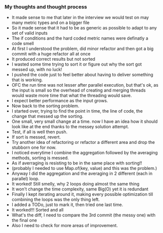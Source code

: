 ### My thoughts and thought process

- It made sense to me that later in the interview we would test on may many metric types and on a bigger file
- So it made sense that it had to be as generic as possible to adapt to any set of valid inputs
- The if conditions and the hard coded metric names were definatly a code smell
- At first I understood the problem, did minor refactor and then got a big commit with a huge refactor all at once
- It produced correct results but not sorted
- I wasted some time trying to sort it or figure out why the sort got messed up, with no luck!
- I pushed the code just to feel better about having to deliver something that is working.
- OFC the run time was not lesser after parallel execution, but that's ok, as the input is small so the overhead of creating and merging threads would waste more time that what the threading would save. 
- I expect better performance as the input grows.
- Now back to the sorting problem.
-  I started over, trying to find the point in time, the line of code, the change that messed up the sorting.
- One small, very small change at a time. now I have an idea how it should look like at the end thanks to the messey solution attempt.
- Test, if all is well then push.
- If sort is messed, revert.
- Try another idea of refactoring or refactor a different area and drop the stubborn one for now.
- I noticed everytime I combine the aggregation followed by the averaging methods, sorting is messed.
- As if averraging is resisting to be in the same place with sorting!!
- (probably I needed to use Map.of(key, value) and this was the problem.)
- Anyway I did the aggregation and the averaging in 2 different (each in parallel) loop.
- It worked! Still smelly, why 2 loops doing almost the same thing
- It won't change the time complexity, same Big(O) yet it is redundant
- Finally I kept iterating around it, making every possible optimization till combining the loops was the only thing left.
- I added a TODo, just to mark it, then tried one last time.
- It worked!!! Sorted and all
- What's the diff, I need to compare the 3rd commit (the messy one) with the final one
- Also I need to check for more areas of improvement.
